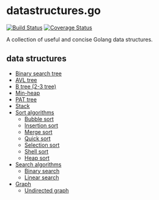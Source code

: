 # datastructures.go
[![Build Status](https://travis-ci.org/DavidCai1993/datastructures.go.svg?branch=master)](https://travis-ci.org/DavidCai1993/datastructures.go)
[![Coverage Status](https://coveralls.io/repos/github/DavidCai1993/datastructures.go/badge.svg?branch=master)](https://coveralls.io/github/DavidCai1993/datastructures.go?branch=master)

A collection of useful and concise Golang data structures.

## data structures

- [Binary search tree](https://github.com/DavidCai1993/datastructures.go/tree/master/binary-search-tree)
- [AVL tree](https://github.com/DavidCai1993/datastructures.go/tree/master/avl-tree)
- [B tree (2-3 tree)](https://github.com/DavidCai1993/datastructures.go/tree/master/b-tree)
- [Min-heap](https://github.com/DavidCai1993/datastructures.go/tree/master/min-heap)
- [PAT tree](https://github.com/DavidCai1993/datastructures.go/tree/master/pat-tree)
- [Stack](https://github.com/DavidCai1993/datastructures.go/tree/master/list/stack.go)
- [Sort algorithms](https://github.com/DavidCai1993/datastructures.go/tree/master/sort)
  - [Bubble sort](https://github.com/DavidCai1993/datastructures.go/tree/master/sort/bubble_sort.go)
  - [Insertion sort](https://github.com/DavidCai1993/datastructures.go/tree/master/sort/insertion_sort.go)
  - [Merge sort](https://github.com/DavidCai1993/datastructures.go/tree/master/sort/merge_sort.go)
  - [Quick sort](https://github.com/DavidCai1993/datastructures.go/tree/master/sort/quick_sort.go)
  - [Selection sort](https://github.com/DavidCai1993/datastructures.go/tree/master/sort/selection_sort.go)
  - [Shell sort](https://github.com/DavidCai1993/datastructures.go/tree/master/sort/shell_sort.go)
  - [Heap sort](https://github.com/DavidCai1993/datastructures.go/tree/master/sort/heap_sort.go)
- [Search algorithms](https://github.com/DavidCai1993/datastructures.go/tree/master/search)
  - [Binary search](https://github.com/DavidCai1993/datastructures.go/tree/master/search/binary_search.go)
  - [Linear search](https://github.com/DavidCai1993/datastructures.go/tree/master/search/linear_search.go)
- [Graph](https://github.com/DavidCai1993/datastructures.go/tree/master/graph)
  - [Undirected graph](https://github.com/DavidCai1993/datastructures.go/tree/master/graph/undirected_graph.go)
